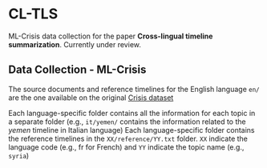 # CL-TLS

ML-Crisis data collection for the paper **Cross-lingual timeline summarization**. Currently under review.

## Data Collection - ML-Crisis

The source documents and reference timelines for the English language `en/` are the one available on the original [Crisis dataset](http://www.l3s.de/~gtran/timeline/)

Each language-specific folder contains all the information for each topic in a separate folder (e.g., `it/yemen/` contains the information related to the *yemen* timeline in Italian language)
Each language-specific folder contains the reference timelines in the `XX/reference/YY.txt` folder. `XX` indicate the language code (e.g., fr for French) and `YY` indicate the topic name (e.g., `syria`)
